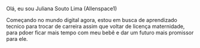 Olá, eu sou Juliana Souto Lima (Allenspace1)

Começando no mundo digital agora, estou em busca de aprendizado tecnico para trocar de carreira assim que voltar de licença maternidade, para pdoer ficar mais tempo com meu bebê e dar um futuro mais promissor para ele.
